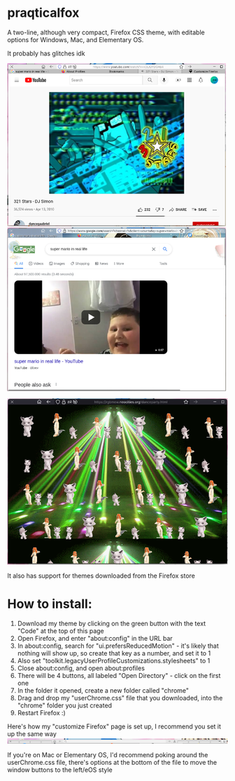 # praqticalfox
A two-line, although very compact, Firefox CSS theme, with editable options for Windows, Mac, and Elementary OS.

It probably has glitches idk

<img src="preview1.png" width=500px> <img src="preview2.png" width=500px>

<img src="preview 3.png" width=600px>

It also has support for themes downloaded from the Firefox store



# How to install:
1) Download my theme by clicking on the green button with the text "Code" at the top of this page
2) Open Firefox, and enter "about:config" in the URL bar
3) In about:config, search for "ui.prefersReducedMotion" - it's likely that nothing will show up, so create that key as a number, and set it to 1
4) Also set "toolkit.legacyUserProfileCustomizations.stylesheets" to 1
5) Close about:config, and open about:profiles
6) There will be 4 buttons, all labeled "Open Directory" - click on the first one
7) In the folder it opened, create a new folder called "chrome"
8) Drag and drop my "userChrome.css" file that you downloaded, into the "chrome" folder you just created
9) Restart Firefox :)

Here's how my "customize Firefox" page is set up, I recommend you set it up the same way
<img src="layout.png">

If you're on Mac or Elementary OS, I'd recommend poking around the userChrome.css file, there's options at the bottom of the file to move the window buttons to the left/eOS style
